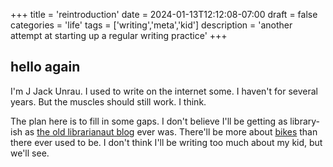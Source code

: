 +++
title = 'reintroduction'
date = 2024-01-13T12:12:08-07:00
draft = false
categories = 'life'
tags = ['writing','meta','kid']
description = 'another attempt at starting up a regular writing practice'
+++

## hello again

I'm J Jack Unrau. I used to write on the internet some. I haven't for several years. But the muscles should still work. I think.

The plan here is to fill in some gaps. I don't believe I'll be getting as library-ish as [the old librarianaut blog](https://librarianaut.wordpress.com/) ever was. There'll be more about [bikes](../../tags/cycling/) than there ever used to be. I don't think I'll be writing too much about my kid, but we'll see.